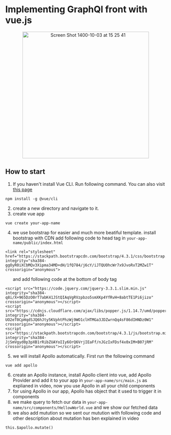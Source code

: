 # Implementing GraphQl front with vue.js
<p align="center" width="100%">
<img width="397" alt="Screen Shot 1400-10-03 at 15 25 41" src="https://user-images.githubusercontent.com/59199865/147351150-d6fd731c-9583-4b27-a7cd-bde53ef13727.png">
</p>

## How to start
1. If you haven't install Vue CLI. Run following command. You can also visit [this page](https://cli.vuejs.org/guide/installation.html)
```
npm install -g @vue/cli
```
2. create a new directory and navigate to it.
3. create vue app 
```
vue create your-app-name
```
4. we use bootstrap for easier and much more beatiful template. install bootstrap with CDN add following code to head tag in `your-app-name/public/index.html` 
```
<link rel="stylesheet" href="https://stackpath.bootstrapcdn.com/bootstrap/4.3.1/css/bootstrap.min.css" integrity="sha384-ggOyR0iXCbMQv3Xipma34MD+dH/1fQ784/j6cY/iJTQUOhcWr7x9JvoRxT2MZw1T" crossorigin="anonymous">
```
&nbsp; &nbsp; &nbsp; and add following code at the bottom of body tag
```
<script src="https://code.jquery.com/jquery-3.3.1.slim.min.js" integrity="sha384-q8i/X+965DzO0rT7abK41JStQIAqVgRVzpbzo5smXKp4YfRvH+8abtTE1Pi6jizo" crossorigin="anonymous"></script>
<script src="https://cdnjs.cloudflare.com/ajax/libs/popper.js/1.14.7/umd/popper.min.js" integrity="sha384-UO2eT0CpHqdSJQ6hJty5KVphtPhzWj9WO1clHTMGa3JDZwrnQq4sF86dIHNDz0W1" crossorigin="anonymous"></script>
<script src="https://stackpath.bootstrapcdn.com/bootstrap/4.3.1/js/bootstrap.min.js" integrity="sha384-JjSmVgyd0p3pXB1rRibZUAYoIIy6OrQ6VrjIEaFf/nJGzIxFDsf4x0xIM+B07jRM" crossorigin="anonymous"></script>
```
5. we will install Apollo automatically. First run the following command
```
vue add apollo
```
6. create an Apollo instance, install Apollo client into vue, add Apollo Provider and add it to your app in `your-app-name/src/main.js` as explianed in video, now you use Apollo in all your child components
7. for using Apollo in our app, Apollo has object that it used to trigger it in components
8. we make query to fetch our data in `your-app-name/src/components/HellowWorld.vue` and we show our fetched data
9. we also add mutution so we sent our mutution with following code and other description about mutation has ben explained in video
```
this.$apollo.mutate()
```
